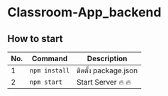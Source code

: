 # Classroom-App_backend

## How to start

|No.                |Command|Description|
|----------------|-------------------------------|-----------------------------|
|1|`npm install`            |ติดตั้ง package.json            |
|2|`npm start`            |Start Server 🔥 🔥            |
